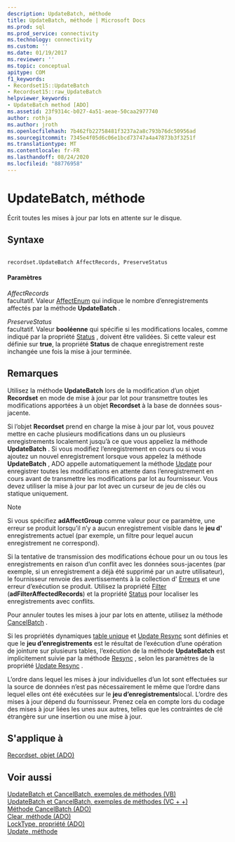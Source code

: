 ```yaml
---
description: UpdateBatch, méthode
title: UpdateBatch, méthode | Microsoft Docs
ms.prod: sql
ms.prod_service: connectivity
ms.technology: connectivity
ms.custom: ''
ms.date: 01/19/2017
ms.reviewer: ''
ms.topic: conceptual
apitype: COM
f1_keywords:
- Recordset15::UpdateBatch
- Recordset15::raw_UpdateBatch
helpviewer_keywords:
- UpdateBatch method [ADO]
ms.assetid: 23f9314c-b027-4a51-aeae-50caa2977740
author: rothja
ms.author: jroth
ms.openlocfilehash: 7b462fb22758481f3237a2a8c793b76dc50956ad
ms.sourcegitcommit: 7345e4f05d6c06e1bcd73747a4a47873b3f3251f
ms.translationtype: MT
ms.contentlocale: fr-FR
ms.lasthandoff: 08/24/2020
ms.locfileid: "88776958"
---
```

# <a name="updatebatch-method"></a>UpdateBatch, méthode
Écrit toutes les mises à jour par lots en attente sur le disque.  
  
## <a name="syntax"></a>Syntaxe  
  
```  
  
recordset.UpdateBatch AffectRecords, PreserveStatus  
```  
  
#### <a name="parameters"></a>Paramètres  
 *AffectRecords*  
 facultatif. Valeur [AffectEnum](./affectenum.md) qui indique le nombre d’enregistrements affectés par la méthode **UpdateBatch** .  
  
 *PreserveStatus*  
 facultatif. Valeur **booléenne** qui spécifie si les modifications locales, comme indiqué par la propriété [Status](./status-property-ado-recordset.md) , doivent être validées. Si cette valeur est définie sur **true**, la propriété **Status** de chaque enregistrement reste inchangée une fois la mise à jour terminée.  
  
## <a name="remarks"></a>Remarques  
 Utilisez la méthode **UpdateBatch** lors de la modification d’un objet **Recordset** en mode de mise à jour par lot pour transmettre toutes les modifications apportées à un objet **Recordset** à la base de données sous-jacente.  
  
 Si l’objet **Recordset** prend en charge la mise à jour par lot, vous pouvez mettre en cache plusieurs modifications dans un ou plusieurs enregistrements localement jusqu’à ce que vous appeliez la méthode **UpdateBatch** . Si vous modifiez l’enregistrement en cours ou si vous ajoutez un nouvel enregistrement lorsque vous appelez la méthode **UpdateBatch** , ADO appelle automatiquement la méthode [Update](./update-method.md) pour enregistrer toutes les modifications en attente dans l’enregistrement en cours avant de transmettre les modifications par lot au fournisseur. Vous devez utiliser la mise à jour par lot avec un curseur de jeu de clés ou statique uniquement.  
  
> [!NOTE]
>  Si vous spécifiez **adAffectGroup** comme valeur pour ce paramètre, une erreur se produit lorsqu’il n’y a aucun enregistrement visible dans le **jeu d'** enregistrements actuel (par exemple, un filtre pour lequel aucun enregistrement ne correspond).  
  
 Si la tentative de transmission des modifications échoue pour un ou tous les enregistrements en raison d’un conflit avec les données sous-jacentes (par exemple, si un enregistrement a déjà été supprimé par un autre utilisateur), le fournisseur renvoie des avertissements à la collection d' [Erreurs](./errors-collection-ado.md) et une erreur d’exécution se produit. Utilisez la propriété [Filter](./filter-property.md) (**adFilterAffectedRecords**) et la propriété [Status](./status-property-ado-recordset.md) pour localiser les enregistrements avec conflits.  
  
 Pour annuler toutes les mises à jour par lots en attente, utilisez la méthode [CancelBatch](./cancelbatch-method-ado.md) .  
  
 Si les propriétés dynamiques [table unique](./unique-table-unique-schema-unique-catalog-properties-dynamic-ado.md) et [Update Resync](./update-resync-property-dynamic-ado.md) sont définies et que le **jeu d’enregistrements** est le résultat de l’exécution d’une opération de jointure sur plusieurs tables, l’exécution de la méthode **UpdateBatch** est implicitement suivie par la méthode [Resync](./resync-method.md) , selon les paramètres de la propriété [Update Resync](./update-resync-property-dynamic-ado.md) .  
  
 L’ordre dans lequel les mises à jour individuelles d’un lot sont effectuées sur la source de données n’est pas nécessairement le même que l’ordre dans lequel elles ont été exécutées sur le **jeu d’enregistrements**local. L’ordre des mises à jour dépend du fournisseur. Prenez cela en compte lors du codage des mises à jour liées les unes aux autres, telles que les contraintes de clé étrangère sur une insertion ou une mise à jour.  
  
## <a name="applies-to"></a>S'applique à  
 [Recordset, objet (ADO)](./recordset-object-ado.md)  
  
## <a name="see-also"></a>Voir aussi  
 [UpdateBatch et CancelBatch, exemples de méthodes (VB)](./updatebatch-and-cancelbatch-methods-example-vb.md)   
 [UpdateBatch et CancelBatch, exemples de méthodes (VC + +)](./updatebatch-and-cancelbatch-methods-example-vc.md)   
 [Méthode CancelBatch (ADO)](./cancelbatch-method-ado.md)   
 [Clear, méthode (ADO)](./clear-method-ado.md)   
 [LockType, propriété (ADO)](./locktype-property-ado.md)   
 [Update, méthode](./update-method.md)